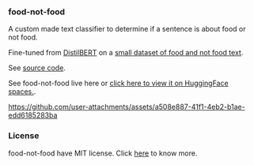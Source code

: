 ### food-not-food

A custom made text classifier to determine if a sentence is about food or not food. 

Fine-tuned from [DistilBERT](https://huggingface.co/distilbert/distilbert-base-uncased) on a [small dataset of food and not food text](https://huggingface.co/datasets/mrdbourke/learn_hf_food_not_food_image_captions).

See [source code](https://github.com/sreedeepEK/food-not-food/blob/main/file.ipynb).


See food-not-food live here or [click here to view it on HuggingFace spaces.](https://huggingface.co/spaces/sreedeepEK/food-not-food). 

https://github.com/user-attachments/assets/a508e887-41f1-4eb2-b1ae-edd6185283ba

### License

food-not-food have MIT license. Click [here](https://github.com/sreedeepEK/food-not-food/blob/main/LICENSE) to know more. 
